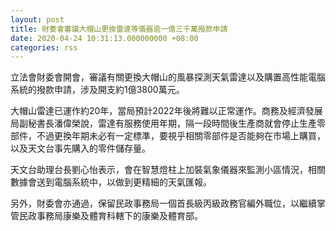 ```yaml
---
layout: post
title: 財委會審議大帽山更換雷達等儀器逾一億三千萬撥款申請
date: 2020-04-24 10:31:13.000000000 +08:00
categories: rss
---
```


立法會財委會開會，審議有關更換大帽山的風暴探測天氣雷達以及購置高性能電腦系統的撥款申請，涉及開支約1億3800萬元。

大帽山雷達已運作約20年，當局預計2022年後將難以正常運作。商務及經濟發展局副秘書長潘偉榮說，雷達有服務使用年期，隔一段時間後生產商就會停止生產零部件，不過更換年期未必有一定標準，要視乎相關零部件是否能夠在市場上購買，以及天文台事先購入的零件儲存量。 

天文台助理台長劉心怡表示，會在智慧燈柱上加裝氣象儀器來監測小區情況，相關數據會送到電腦系統中，以做到更精細的天氣匯報。

另外，財委會亦通過，保留民政事務局一個首長級丙級政務官編外職位，以繼續掌管民政事務局康樂及體育科轄下的康樂及體育部。
